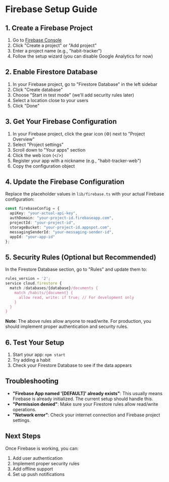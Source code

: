 # Firebase Setup Guide

## 1. Create a Firebase Project

1. Go to [Firebase Console](https://console.firebase.google.com/)
2. Click "Create a project" or "Add project"
3. Enter a project name (e.g., "habit-tracker")
4. Follow the setup wizard (you can disable Google Analytics for now)

## 2. Enable Firestore Database

1. In your Firebase project, go to "Firestore Database" in the left sidebar
2. Click "Create database"
3. Choose "Start in test mode" (we'll add security rules later)
4. Select a location close to your users
5. Click "Done"

## 3. Get Your Firebase Configuration

1. In your Firebase project, click the gear icon (⚙️) next to "Project Overview"
2. Select "Project settings"
3. Scroll down to "Your apps" section
4. Click the web icon (</>)
5. Register your app with a nickname (e.g., "habit-tracker-web")
6. Copy the configuration object

## 4. Update the Firebase Configuration

Replace the placeholder values in `lib/firebase.ts` with your actual Firebase configuration:

```typescript
const firebaseConfig = {
  apiKey: "your-actual-api-key",
  authDomain: "your-project-id.firebaseapp.com",
  projectId: "your-project-id",
  storageBucket: "your-project-id.appspot.com",
  messagingSenderId: "your-messaging-sender-id",
  appId: "your-app-id"
};
```

## 5. Security Rules (Optional but Recommended)

In the Firestore Database section, go to "Rules" and update them to:

```javascript
rules_version = '2';
service cloud.firestore {
  match /databases/{database}/documents {
    match /habits/{document} {
      allow read, write: if true; // For development only
    }
  }
}
```

**Note**: The above rules allow anyone to read/write. For production, you should implement proper authentication and security rules.

## 6. Test Your Setup

1. Start your app: `npm start`
2. Try adding a habit
3. Check your Firestore Database to see if the data appears

## Troubleshooting

- **"Firebase App named '[DEFAULT]' already exists"**: This usually means Firebase is already initialized. The current setup should handle this.
- **"Permission denied"**: Make sure your Firestore rules allow read/write operations.
- **"Network error"**: Check your internet connection and Firebase project settings.

## Next Steps

Once Firebase is working, you can:
1. Add user authentication
2. Implement proper security rules
3. Add offline support
4. Set up push notifications 